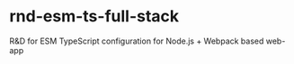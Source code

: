 # rnd-esm-ts-full-stack
R&amp;D for ESM TypeScript configuration for Node.js + Webpack based web-app
